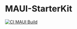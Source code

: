 # MAUI-StarterKit

[![CI MAUI Build](https://github.com/jm-parent/MAUI-StarterKit/actions/workflows/main.yml/badge.svg)](https://github.com/jm-parent/MAUI-StarterKit/actions/workflows/main.yml)
